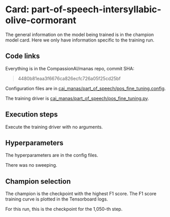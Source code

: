 # Card: part-of-speech-intersyllabic-olive-cormorant

The general information on the model being trained is in the champion model card. Here we only have information specific to the training run.

## Code links

Everything is in the CompassionAI/manas repo, commit SHA:

> 4480b81eaa3f6676ca826ecfc726a05f25cd25bf

Configuration files are in [cai_manas/part_of_speech/pos_fine_tuning.config](https://github.com/CompassionAI/manas/tree/4480b81eaa3f6676ca826ecfc726a05f25cd25bf/cai_manas/part_of_speech/pos_fine_tuning.config).

The training driver is [cai_manas/part_of_speech/pos_fine_tuning.py](https://github.com/CompassionAI/manas/blob/4480b81eaa3f6676ca826ecfc726a05f25cd25bf/cai_manas/part_of_speech/pos_fine_tuning.py).

## Execution steps

Execute the training driver with no arguments.

## Hyperparameters

The hyperparameters are in the config files.

There was no sweeping.

## Champion selection

The champion is the checkpoint with the highest F1 score. The F1 score training curve is plotted in the Tensorboard logs.

For this run, this is the checkpoint for the 1,050-th step.
